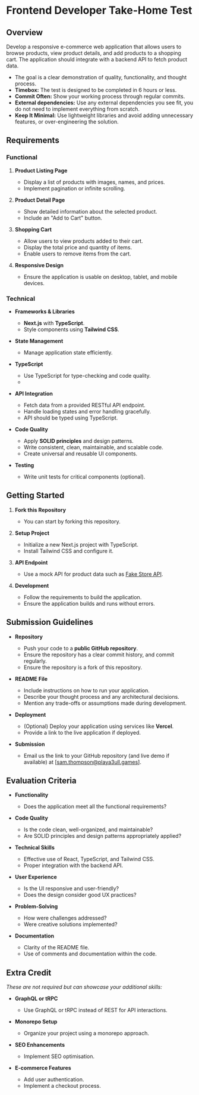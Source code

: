 # Frontend Developer Take-Home Test

## Overview 

Develop a responsive e-commerce web application that allows users to browse products, view product details, and add products to a shopping cart.
The application should integrate with a backend API to fetch product data.

- The goal is a clear demonstration of quality, functionality, and thought process.
- **Timebox:** The test is designed to be completed in 6 hours or less.
- **Commit Often:** Show your working process through regular commits.
- **External dependencies:** Use any external dependencies you see fit, you do not need to implement everything from scratch.
- **Keep It Minimal:** Use lightweight libraries and avoid adding unnecessary features, or over-engineering the solution.

## Requirements

### Functional

1. **Product Listing Page**
    - Display a list of products with images, names, and prices.
    - Implement pagination or infinite scrolling.

2. **Product Detail Page**
    - Show detailed information about the selected product.
    - Include an "Add to Cart" button.

3. **Shopping Cart**
    - Allow users to view products added to their cart.
    - Display the total price and quantity of items.
    - Enable users to remove items from the cart.

4. **Responsive Design**
    - Ensure the application is usable on desktop, tablet, and mobile devices.

### Technical

- **Frameworks & Libraries**
    - **Next.js** with **TypeScript**.
    - Style components using **Tailwind CSS**.

- **State Management**
    - Manage application state efficiently.

- **TypeScript**
    - Use TypeScript for type-checking and code quality.
    - 
- **API Integration**
    - Fetch data from a provided RESTful API endpoint.
    - Handle loading states and error handling gracefully.
    - API should be typed using TypeScript.

- **Code Quality**
    - Apply **SOLID principles** and design patterns.
    - Write consistent, clean, maintainable, and scalable code.
    - Create universal and reusable UI components.

- **Testing**
    - Write unit tests for critical components (optional).

## Getting Started

1. **Fork this Repository**
    - You can start by forking this repository.

2. **Setup Project**
    - Initialize a new Next.js project with TypeScript.
    - Install Tailwind CSS and configure it.

3. **API Endpoint**
    - Use a mock API for product data such as [Fake Store API](https://fakestoreapi.com/).

4. **Development**
    - Follow the requirements to build the application.
    - Ensure the application builds and runs without errors.

## Submission Guidelines

- **Repository**
    - Push your code to a **public GitHub repository**.
    - Ensure the repository has a clear commit history, and commit regularly.
    - Ensure the repository is a fork of this repository.

- **README File**
    - Include instructions on how to run your application.
    - Describe your thought process and any architectural decisions.
    - Mention any trade-offs or assumptions made during development.

- **Deployment**
    - (Optional) Deploy your application using services like **Vercel**.
    - Provide a link to the live application if deployed.

- **Submission**
    - Email us the link to your GitHub repository (and live demo if available) at [sam.thompson@playa3ull.games].

## Evaluation Criteria

- **Functionality**
    - Does the application meet all the functional requirements?

- **Code Quality**
    - Is the code clean, well-organized, and maintainable?
    - Are SOLID principles and design patterns appropriately applied?

- **Technical Skills**
    - Effective use of React, TypeScript, and Tailwind CSS.
    - Proper integration with the backend API.

- **User Experience**
    - Is the UI responsive and user-friendly?
    - Does the design consider good UX practices?

- **Problem-Solving**
    - How were challenges addressed?
    - Were creative solutions implemented?

- **Documentation**
    - Clarity of the README file.
    - Use of comments and documentation within the code.

## Extra Credit

*These are not required but can showcase your additional skills:*

- **GraphQL or tRPC**
    - Use GraphQL or tRPC instead of REST for API interactions.

- **Monorepo Setup**
    - Organize your project using a monorepo approach.

- **SEO Enhancements**
    - Implement SEO optimisation.

- **E-commerce Features**
    - Add user authentication.
    - Implement a checkout process.